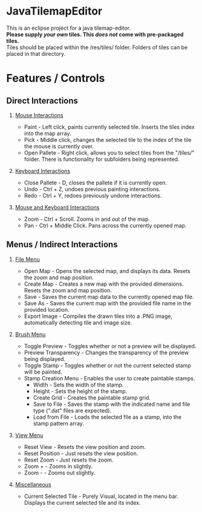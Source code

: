 # JavaTilemapEditor
This is an eclipse project for a java tilemap-editor.<br>
**Please supply _your own_ tiles. This _does not_ come with pre-packaged tiles.**<br>
Tiles should be placed within the /res/tiles/ folder. Folders of tiles can be placed in that directory.<br>

# Features / Controls

## Direct Interactions

1. <ins>Mouse Interactions</ins>
    - Paint - Left click, paints currently selected tile. Inserts the tiles index into the map array.
    - Pick - Middle click, changes the selected tile to the index of the tile the mouse is currently over.
    - Open Pallete - Right click, allows you to select tiles from the "/tiles/" folder. There is functionality for subfolders being represented.

2. <ins>Keyboard Interactions</ins>
    - Close Pallete - D, closes the pallete if it is currently open.
    - Undo - Ctrl + Z, undoes previous painting interactions.
    - Redo - Ctrl + Y, redoes previously undone interactions.

3. <ins>Mouse and Keyboard Interactions</ins>
    - Zoom - Ctrl + Scroll. Zooms in and out of the map.
    - Pan - Ctrl + Middle Click. Pans across the currently opened map.

## Menus / Indirect Interactions

1. <ins>File Menu</ins>
    - Open Map - Opens the selected map, and displays its data. Resets the zoom and map position.
    - Create Map - Creates a new map with the provided dimensions. Resets the zoom and map position.
    - Save - Saves the current map data to the currently opened map file.
    - Save As - Saves the current map with the provided file name in the provided location.
    - Export Image - Compiles the drawn tiles into a .PNG image, automatically detecting tile and image size.

2. <ins>Brush Menu</ins>
    - Toggle Preview - Toggles whether or not a preview will be displayed.
    - Preview Transparency - Changes the transparency of the preview being displayed.
    - Toggle Stamp - Toggles whether or not the current selected stamp will be painted.
    - Stamp Creation Menu - Enables the user to create paintable stamps.
      - Width - Sets the width of the stamp.
      - Height - Sets the height of the stamp.
      - Create Grid - Creates the paintable stamp grid.
      - Save to File - Saves the stamp with the indicated name and file type (".dat" files are expected).
      - Load from File - Loads the selected file as a stamp, into the stamp pattern array.
        
3. <ins>View Menu</ins>
     - Reset View - Resets the view position and zoom.
     - Reset Position - Just resets the view position.
     - Reset Zoom - Just resets the zoom.
     - Zoom + - Zooms in slightly.
     - Zoom - - Zooms out slightly.

4. <ins>Miscellaneous</ins>
    - Current Selected Tile - Purely Visual, located in the menu bar. Displays the current selected tile and its index.

